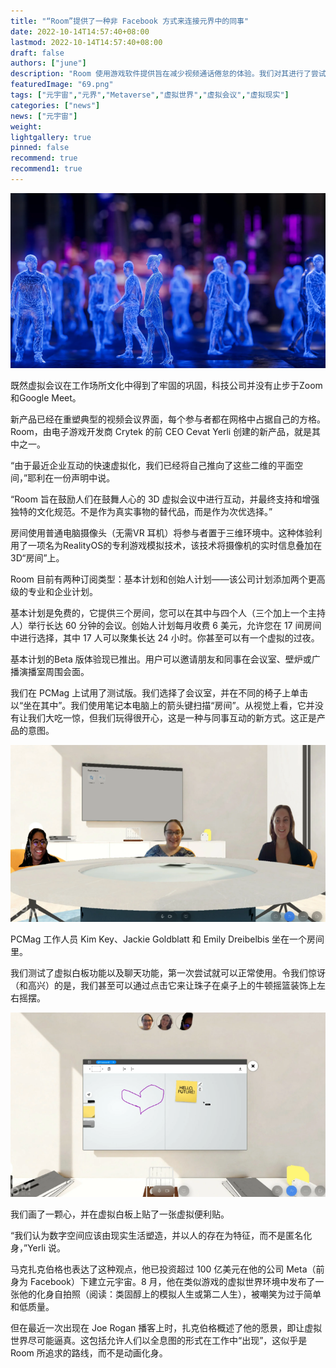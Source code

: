 ```yaml
---
title: "“Room”提供了一种非 Facebook 方式来连接元界中的同事"
date: 2022-10-14T14:57:40+08:00
lastmod: 2022-10-14T14:57:40+08:00
draft: false
authors: ["june"]
description: "Room 使用游戏软件提供旨在减少视频通话倦怠的体验。我们对其进行了尝试，看看它与马克扎克伯格的元宇宙愿景相比如何。"
featuredImage: "69.png"
tags: ["元宇宙","元界","Metaverse","虚拟世界","虚拟会议","虚拟现实"]
categories: ["news"]
news: ["元宇宙"]
weight: 
lightgallery: true
pinned: false
recommend: true
recommend1: true
---
```




![图片](66.png)



既然虚拟会议在工作场所文化中得到了牢固的巩固，科技公司并没有止步于Zoom和Google Meet。

新产品已经在重塑典型的视频会议界面，每个参与者都在网格中占据自己的方格。Room，由电子游戏开发商 Crytek 的前 CEO Cevat Yerli 创建的新产品，就是其中之一。

“由于最近企业互动的快速虚拟化，我们已经将自己推向了这些二维的平面空间，”耶利在一份声明中说。

“Room 旨在鼓励人们在鼓舞人心的 3D 虚拟会议中进行互动，并最终支持和增强独特的文化规范。不是作为真实事物的替代品，而是作为次优选择。”

房间使用普通电脑摄像头（无需VR 耳机）将参与者置于三维环境中。这种体验利用了一项名为RealityOS的专利游戏模拟技术，该技术将摄像机的实时信息叠加在 3D“房间”上。

Room 目前有两种订阅类型：基本计划和创始人计划——该公司计划添加两个更高级的专业和企业计划。

基本计划是免费的，它提供三个房间，您可以在其中与四个人（三个加上一个主持人）举行长达 60 分钟的会议。创始人计划每月收费 6 美元，允许您在 17 间房间中进行选择，其中 17 人可以聚集长达 24 小时。你甚至可以有一个虚拟的过夜。

基本计划的Beta 版体验现已推出。用户可以邀请朋友和同事在会议室、壁炉或广播演播室周围会面。

我们在 PCMag 上试用了测试版。我们选择了会议室，并在不同的椅子上单击以“坐在其中”。我们使用笔记本电脑上的箭头键扫描“房间”。从视觉上看，它并没有让我们大吃一惊，但我们玩得很开心，这是一种与同事互动的新方式。这正是产品的意图。

![三名女性坐在会议室桌子旁的虚拟现实体验。](67.png)

PCMag 工作人员 Kim Key、Jackie Goldblatt 和 Emily Dreibelbis 坐在一个房间里。

我们测试了虚拟白板功能以及聊天功能，第一次尝试就可以正常使用。令我们惊讶（和高兴）的是，我们甚至可以通过点击它来让珠子在桌子上的牛顿摇篮装饰上左右摇摆。

![虚拟会议室中的白板](68.png)

我们画了一颗心，并在虚拟白板上贴了一张虚拟便利贴。

“我们认为数字空间应该由现实生活塑造，并以人的存在为特征，而不是匿名化身，”Yerli 说。

马克扎克伯格也表达了这种观点，他已投资超过 100 亿美元在他的公司 Meta（前身为 Facebook）下建立元宇宙。8 月，他在类似游戏的虚拟世界环境中发布了一张他的化身自拍照（阅读：类固醇上的模拟人生或第二人生），被嘲笑为过于简单和低质量。

但在最近一次出现在 Joe Rogan 播客上时，扎克伯格概述了他的愿景，即让虚拟世界尽可能逼真。这包括允许人们以全息图的形式在工作中“出现”，这似乎是 Room 所追求的路线，而不是动画化身。